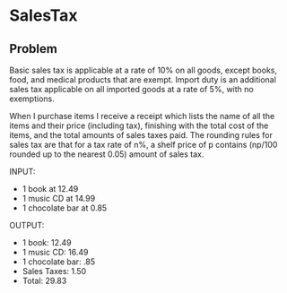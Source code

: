 # SalesTax

## Problem

Basic sales tax is applicable at a rate of 10% on all goods, except books, food,
and medical products that are exempt. Import duty is an additional sales tax
applicable on all imported goods at a rate of 5%, with no exemptions.

When I purchase items I receive a receipt which lists the name of all the items
and their price (including tax), finishing with the total cost of the items,
and the total amounts of sales taxes paid.  The rounding rules for sales tax are
that for a tax rate of n%, a shelf price of p contains (np/100 rounded up to
the nearest 0.05) amount of sales tax.

INPUT:
- 1 book at 12.49
- 1 music CD at 14.99
- 1 chocolate bar at 0.85

OUTPUT:
- 1 book: 12.49
- 1 music CD: 16.49
- 1 chocolate bar: .85
- Sales Taxes: 1.50
- Total: 29.83
